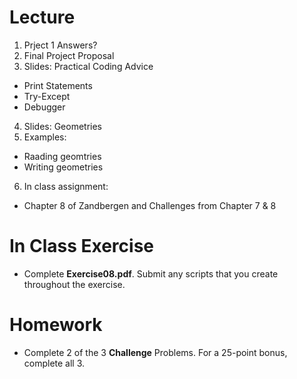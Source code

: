 # Lecture
1. Prject 1 Answers?
2. Final Project Proposal
3. Slides: Practical Coding Advice
- Print Statements
- Try-Except
- Debugger
4. Slides: Geometries
5. Examples:
- Raading geomtries
- Writing geometries
6. In class assignment:
- Chapter 8 of Zandbergen and Challenges from Chapter 7 & 8
# In Class Exercise
- Complete **Exercise08.pdf**. Submit any scripts that you create throughout the exercise.
# Homework
- Complete 2 of the 3 **Challenge** Problems. For a 25-point bonus, complete all 3.
